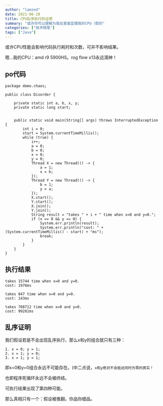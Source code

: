 ```yaml
---
author: "lamzed"
date: 2021-06-20
title: CPU乱序执行的证明
summary: "或许你可以理解为我在里面显摆我的CPU（假的"
categories: ["技术随笔"]
tags: ["Java"]
---
```


或许CPU性能会影响代码执行耗时和次数，可并不影响结果。

嗯...我的CPU：amd r9 5900HS。rog flow x13永远滴神！

## po代码

```
package demo.chaos;

public class Disorder {

    private static int a, b, x, y;
    private static long start;


    public static void main(String[] args) throws InterruptedException {
        int i = 0;
        start = System.currentTimeMillis();
        while (true) {
            i++;
            a = 0;
            b = 0;
            x = 0;
            y = 0;
            Thread X = new Thread(() -> {
                a = 1;
                x = b;
            });
            Thread Y = new Thread(() -> {
                b = 1;
                y = a;
            });
            X.start();
            Y.start();
            X.join();
            Y.join();
            String result = "takes " + i + " time when x=0 and y=0.";
            if (x == 0 && y == 0) {
                System.err.println(result);
                System.err.println("cost: " + (System.currentTimeMillis() - start) + "ms");
                break;
            }
        }
    }
}
```

## 执行结果

```
takes 15744 time when x=0 and y=0.
cost: 1976ms
```

```
takes 847 time when x=0 and y=0.
cost: 143ms
```

```
takes 708712 time when x=0 and y=0.
cost: 99281ms
```

## 乱序证明

我们假设若是不会出现乱序执行，那么x和y的组合就只有三种：

``` 
1. x = 0; y = 1;
2. x = 1; y = 0;
3. x = 1; y = 1;
```

即x=0和y=0组合永远不可能存在。(中二点说，`x和y绝对不会抵达同时为零的真实！`

也即程序死循环永远不会被终结。

可执行结果出现了第四种可能。

那么真相只有一个：假设被推翻。你品你细品。
